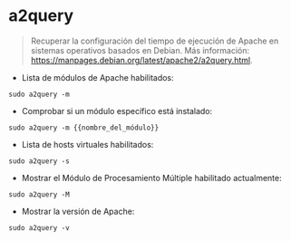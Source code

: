 # a2query

> Recuperar la configuración del tiempo de ejecución de Apache en sistemas operativos basados en Debian.
> Más información: <https://manpages.debian.org/latest/apache2/a2query.html>.

- Lista de módulos de Apache habilitados:

`sudo a2query -m`

- Comprobar si un módulo específico está instalado:

`sudo a2query -m {{nombre_del_módulo}}`

- Lista de hosts virtuales habilitados:

`sudo a2query -s`

- Mostrar el Módulo de Procesamiento Múltiple habilitado actualmente:

`sudo a2query -M`

- Mostrar la versión de Apache:

`sudo a2query -v`
